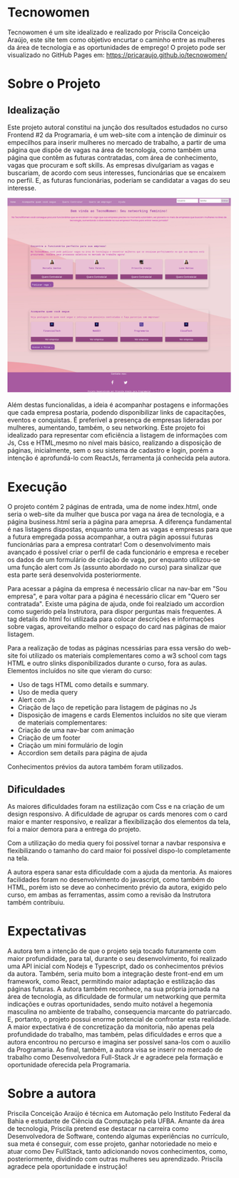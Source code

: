 # Tecnowomen
Tecnowomen é um site idealizado e realizado por Priscila Conceição Araújo, este site tem como objetivo encurtar o caminho entre as mulheres da área de tecnologia e as oportunidades de emprego!
O projeto pode ser visualizado no GitHub Pages em: https://pricaraujo.github.io/tecnowomen/

<h1> Sobre o Projeto </h1>

<h2>Idealização</h2>
Este projeto autoral constitui na junção dos resultados estudados no curso Frontend #2 da Programaria, é um web-site com a intenção de diminuir os empecilhos para inserir mulheres no mercado de trabalho, a partir de uma página que dispõe de vagas na área de tecnologia, como também uma página que contêm as futuras contratadas, com área de conhecimento, vagas que procuram e soft skills. As empresas divulgariam as vagas e buscariam, de acordo com seus interesses, funcionárias que se encaixem no perfil. E, as futuras funcionárias, poderiam se candidatar a vagas do seu interesse. 

![Página de Entrada](Entrance.png)

Além destas funcionalidas, a ideia é acompanhar postagens e informações que cada empresa postaria, podendo disponibilizar links de capacitações, eventos e conquistas. É preferível a presença de empresas lideradas por mulheres, aumentando, também, o seu networking. Este projeto foi idealizado para representar com eficiência a listagem de informações com Js, Css e HTML,mesmo no nível mais básico, realizando a disposição de páginas, inicialmente, sem o seu sistema de cadastro e login, porém a intenção é aprofundá-lo com ReactJs, ferramenta já conhecida pela autora.

<h1>Execução</h1>
O projeto contém 2 páginas de entrada, uma de nome index.html, onde seria o web-site da mulher que busca por vaga na área de tecnologia, e a página business.html seria a página para  ameprsa. A diferença fundamental é nas listagens dispostas, enquanto uma tem as vagas e empresas para que a futura empregada possa acompanhar, a outra págin apossui futuras funcionárias para a empresa contratar! Com o desenvolvimento mais avançado é possível criar o perfil de cada funcionário e empresa e receber os dados de um formulário de criação de vaga, por enquanto utilizou-se uma função alert com Js (assunto abordado no curso) para sinalizar que esta parte será desenvolvida posteriormente. 


Para acessar a página da empresa é necessário clicar na nav-bar em "Sou empresa", e para voltar para a página é necessário clicar em "Quero ser contratada". Existe uma página de ajuda, onde foi realziado um accordion como sugerido pela Instrutora, para dispor perguntas mais frequentes. A tag details do html foi utilizada para colocar descrições e informações sobre vagas, aproveitando melhor o espaço do card nas páginas de maior listagem.


Para a realização de todas as páginas ncessárias para essa versão do web-site foi utilizado os materiais complementares como a w3 school com tags HTML e outro slinks disponibilizados durante o curso, fora as aulas.
Elementos incluídos no site que vieram do curso:
- Uso de tags HTML como details e summary.
- Uso de media query
- Alert com Js
- Criação de laço de repetição para listagem de páginas no Js
- Disposição de imagens e cards
Elementos incluídos no site que vieram de materiais complementares:
- Criação de uma nav-bar com animação
- Criação de um footer
- Criação um mini formulário de login
- Accordion sem details para página de ajuda


Conhecimentos prévios da autora também foram utilizados.
<h2>Dificuldades</h2>
As maiores dificuldades foram na estilização com Css e na criação de um design responsivo. A dificuldade de agrupar os cards menores com o card maior e manter responsivo, e realizar a flexibilização dos elementos da tela, foi a maior demora para a entrega do projeto. 

Com a utilização do media query foi possível tornar a navbar responsiva e flexibilizando o tamanho do card maior foi possível dispo-lo completamente na tela. 

A autora espera sanar esta dificuldade com a ajuda da mentoria. As maiores facilidades foram no desenvolvimento do javascript, como também do HTML, porém isto se deve ao conhecimento prévio da autora, exigido pelo curso, em ambas as ferramentas, assim como a revisão da Instrutora também contribuiu.

<h1>Expectativas</h1>
A autora tem a intenção de que o projeto seja tocado futuramente com maior profundidade, para tal, durante o seu desenvolvimento, foi realizado uma API inicial com Nodejs e Typescript, dado os conhecimentos prévios da autora. Também, seria muito bom a integração deste front-end em um framework, como React, permitindo maior adaptação e estilização das páginas futuras.
A autora também reconhece, na sua própria jornada na área de tecnologia, as dificuldade de formular um networking que permita indicações e outras oportunidades, sendo muito notável a hegemonia masculina no ambiente de trabalho, consequencia marcante do patriarcado. E, portanto, o projeto possui enorme potencial de confrontar esta realidade.
A maior expectativa é de concretização da monitoria, não apenas pela profundidade do trabalho, mas também, pelas dificuldades e erros que a autora encontrou no percurso e imagina ser possível sana-los com o auxilio da Programaria.
Ao final, também, a autora visa se inserir no mercado de trabalho como Desenvolvedora Full-Stack Jr e agradece pela formação e oportunidade oferecida pela Programaria.

<h1>Sobre a autora</h1>
Priscila Conceição Araújo é técnica em Automação pelo Instituto Federal da Bahia e estudante de Ciência da Computação pela UFBA. Amante da área de tecnologia, Priscila pretend ese destacar na carreira como Desenvolvedora de Software, contendo algumas experiências no currículo, sua meta é conseguir, com esse projeto, ganhar notoriedade no meio e atuar como Dev FullStack, tanto adicionando novos conhecimentos, como, posteriormente, dividindo com outras mulheres seu aprendizado.
Priscila agradece pela oportunidade e instrução!
